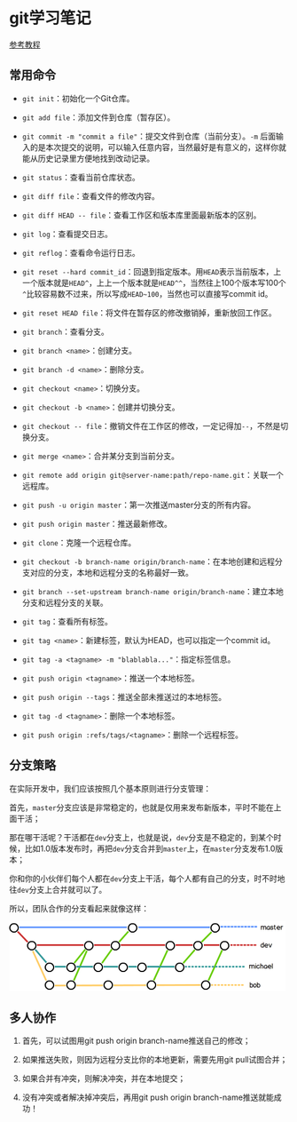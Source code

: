 # git学习笔记

[参考教程](http://www.liaoxuefeng.com/wiki/0013739516305929606dd18361248578c67b8067c8c017b000)

## 常用命令

- `git init`：初始化一个Git仓库。

- `git add file`：添加文件到仓库（暂存区）。

- `git commit -m "commit a file"`：提交文件到仓库（当前分支）。`-m` 后面输入的是本次提交的说明，可以输入任意内容，当然最好是有意义的，这样你就能从历史记录里方便地找到改动记录。

- `git status`：查看当前仓库状态。

- `git diff file`：查看文件的修改内容。

- `git diff HEAD -- file`：查看工作区和版本库里面最新版本的区别。

- `git log`：查看提交日志。

- `git reflog`：查看命令运行日志。

- `git reset --hard commit_id`：回退到指定版本。用`HEAD`表示当前版本，上一个版本就是`HEAD^`，上上一个版本就是`HEAD^^`，当然往上100个版本写100个`^`比较容易数不过来，所以写成`HEAD~100`，当然也可以直接写commit id。

- `git reset HEAD file`：将文件在暂存区的修改撤销掉，重新放回工作区。

- `git branch`：查看分支。

- `git branch <name>`：创建分支。

- `git branch -d <name>`：删除分支。

- `git checkout <name>`：切换分支。

- `git checkout -b <name>`：创建并切换分支。

- `git checkout -- file`：撤销文件在工作区的修改，一定记得加`--`，不然是切换分支。

- `git merge <name>`：合并某分支到当前分支。

- `git remote add origin git@server-name:path/repo-name.git`：关联一个远程库。

- `git push -u origin master`：第一次推送master分支的所有内容。

- `git push origin master`：推送最新修改。

- `git clone`：克隆一个远程仓库。

- `git checkout -b branch-name origin/branch-name`：在本地创建和远程分支对应的分支，本地和远程分支的名称最好一致。

- `git branch --set-upstream branch-name origin/branch-name`：建立本地分支和远程分支的关联。

- `git tag`：查看所有标签。

- `git tag <name>`：新建标签，默认为HEAD，也可以指定一个commit id。

- `git tag -a <tagname> -m "blablabla..."`：指定标签信息。

- `git push origin <tagname>`：推送一个本地标签。

- `git push origin --tags`：推送全部未推送过的本地标签。

- `git tag -d <tagname>`：删除一个本地标签。

- `git push origin :refs/tags/<tagname>`：删除一个远程标签。

## 分支策略

在实际开发中，我们应该按照几个基本原则进行分支管理：

首先，`master`分支应该是非常稳定的，也就是仅用来发布新版本，平时不能在上面干活；

那在哪干活呢？干活都在`dev`分支上，也就是说，`dev`分支是不稳定的，到某个时候，比如1.0版本发布时，再把`dev`分支合并到`master`上，在`master`分支发布1.0版本；

你和你的小伙伴们每个人都在`dev`分支上干活，每个人都有自己的分支，时不时地往`dev`分支上合并就可以了。

所以，团队合作的分支看起来就像这样：

![分支策略](./cl.png)

## 多人协作

1. 首先，可以试图用git push origin branch-name推送自己的修改；

2. 如果推送失败，则因为远程分支比你的本地更新，需要先用git pull试图合并；

3. 如果合并有冲突，则解决冲突，并在本地提交；

4. 没有冲突或者解决掉冲突后，再用git push origin branch-name推送就能成功！

